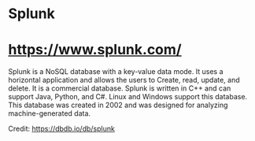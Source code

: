 # Splunk 
# https://www.splunk.com/

Splunk is a NoSQL database with a key-value data mode. It uses a horizontal application and allows the users to Create, read, update, and delete. It is a commercial database. Splunk is written in C++ and can support Java, Python, and C#. Linux and Windows support this database. This database was created in 2002 and was designed for analyzing machine-generated data.  

Credit: https://dbdb.io/db/splunk 
